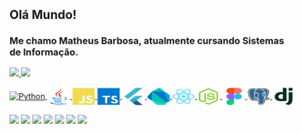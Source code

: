

<!--
**matxg/matxg** is a ✨ _special_ ✨ repository because its `README.md` (this file) appears on your GitHub profile.

Here are some ideas to get you started:

- 🔭 I’m currently working on ...
- 🌱 I’m currently learning ...
- 👯 I’m looking to collaborate on ...
- 🤔 I’m looking for help with ...
- 💬 Ask me about ...
- 📫 How to reach me: ...
- 😄 Pronouns: ...
- ⚡ Fun fact: ...
-->

<h2 align="left">Olá Mundo!</h2>
<h3 align="left">Me chamo Matheus Barbosa, atualmente cursando Sistemas de Informação.</h3>

<div align="left"> 
  <a href="https://github.com/souzera">
  <img height="150vh" src="https://github-readme-stats.vercel.app/api?username=souzera&show_icons=true&theme=github_dark&include_all_commits=true&count_private=true"/>
  <img height="150vh"  src="https://github-readme-stats.vercel.app/api/top-langs/?username=souzera&layout=compact&langs_count=20&theme=github_dark&exclude_repo=stock.io,pipoca-barber-shop&hide=CMake,Tcl,C%2B%2B,C,Kotlin,Objective-C,CSS,Swift,HTML,Shell,Powershell,Batchfile,Nushell,Yacc,Scss">
</div>
  
<div align="left"><br>
  <img align="center" alt="Python" height="30" width="40" src="https://cdn.jsdelivr.net/gh/devicons/devicon/icons/python/python-original.svg"/>
  <img align="center" alt="Java" height="30" width="40" src="https://raw.githubusercontent.com/devicons/devicon/master/icons/java/java-original.svg">
  <img align="center" alt="Js" height="30" width="40" src="https://raw.githubusercontent.com/devicons/devicon/master/icons/javascript/javascript-plain.svg">
  <img align="center" alt="Typescript" height="30" width="40" src="https://raw.githubusercontent.com/devicons/devicon/master/icons/typescript/typescript-plain.svg" />
  <img align="center" alt="Flutter" height="30" width="40" src="https://raw.githubusercontent.com/devicons/devicon/master/icons/flutter/flutter-original.svg" />
  <img align="center" alt="Dart" height="30" width="40" src="https://raw.githubusercontent.com/devicons/devicon/master/icons/dart/dart-original.svg" />
  <img align="center" alt="React" height="30" width="40" src="https://raw.githubusercontent.com/devicons/devicon/master/icons/react/react-original.svg">
  <img align="center" alt="NodeJS" height="30" width="40" src="https://raw.githubusercontent.com/devicons/devicon/master/icons/nodejs/nodejs-plain.svg">
  <img align="center" alt="Figma" height="30" width="40" src="https://raw.githubusercontent.com/devicons/devicon/master/icons/figma/figma-original.svg">
  <img align="center" alt="Postgres" height="30" width="40" src="https://raw.githubusercontent.com/devicons/devicon/master/icons/postgresql/postgresql-original.svg">
  <img align="center" alt="Django" height="30" width="40" src="https://raw.githubusercontent.com/devicons/devicon/master/icons/django/django-plain.svg">
</div>
  
  <br>
  
 <div align="left"> 
  <!--<a href="https://www.instagram.com/matheuscreate" target="_blank"><img src="https://img.shields.io/badge/-Instagram-%23E4405F?style=for-the-badge&logo=instagram&logoColor=white" target="_blank"></a>-->
 	<a href="https://www.twitch.tv/caaffezin" target="_blank"><img src="https://img.shields.io/badge/Twitch-9146FF?style=for-the-badge&logo=twitch&logoColor=white" target="_blank"></a>
 <a href="https://discord.com/invite/rHQjKjQ" target="_blank"><img src="https://img.shields.io/badge/Discord-7289DA?style=for-the-badge&logo=discord&logoColor=white" target="_blank"></a> 
  <a href = "mailto:ps.matheusb@gmail.com"><img src="https://img.shields.io/badge/-Gmail-%23333?style=for-the-badge&logo=gmail&logoColor=white" target="_blank"></a>
  <a href="https://www.linkedin.com/in/matheus-bsouza" target="_blank"><img src="https://img.shields.io/badge/-LinkedIn-%230077B5?style=for-the-badge&logo=linkedin&logoColor=white" target="_blank"></a> 
   <a href="https://www.behance.net/matheusBS" target="_blank"><img src="	https://aleen42.github.io/badges/src/behance.svg" target="_blank"></a>
   <a href="https://steamcommunity.com/id/oleitin/" target="_blank"><img src="https://img.shields.io/badge/Steam-000000?style=for-the-badge&logo=steam&logoColor=white" target="_blank"></a>
   <a href="https://www.behance.net/matheusBS" target="_blank"><img src="https://img.shields.io/badge/Behance-2639E4?style=for-the-badge&logo=behance&logoColor=white" target="_blank"></a>
</div>
